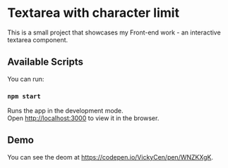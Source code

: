 # Textarea with character limit

This is a small project that showcases my Front-end work - an interactive textarea component.

## Available Scripts

You can run:

### `npm start`

Runs the app in the development mode.\
Open [http://localhost:3000](http://localhost:3000) to view it in the browser.

## Demo

You can see the deom at https://codepen.io/VickyCen/pen/WNZKXgK.
